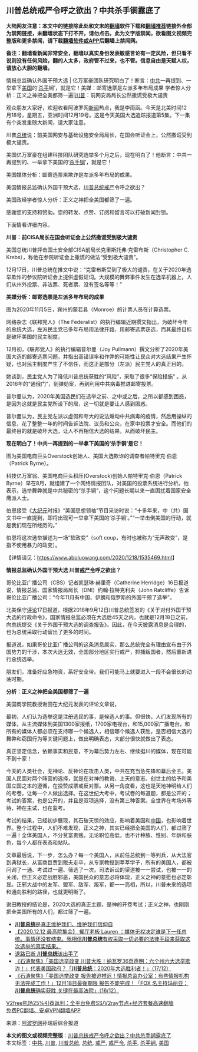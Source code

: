  <h2>川普总统戒严令呼之欲出？中共杀手锏露底了</h2> <p class="notice"><b>大陆网友注意：本文中的链接除此处和文末的<a href="https://github.com/bannedbook/fanqiang" >翻墙</a>软件下载和<a href="https://github.com/killgcd/justmysocks/blob/master/README.md">翻墙推荐</a>链接外全部为禁网链接，未翻墙状态下打不开，请勿点击。此为文字版禁闻，欲看图文视频完整版和更多禁闻，请下载<a href="https://github.com/bannedbook/fanqiang">翻墙软件或APP</a>后翻墙上禁闻网。</p><p>备注：翻墙看新闻非常安全，翻墙以真实身份发表敏感言论有一定风险，但只看不说则没有任何风险，翻的人太多，政府管不过来，也不管。信息自由是天赋人权，请放心大胆的翻墙。</b></p>  <div class="entry"> <p id="summary">情报总监确认外国干预大选 | 亿万富豪团队研究明白了！断言：<a href="https://www.bannedbook.org/bnews/tag/%e4%b8%ad%e5%85%b1/" class="st_tag internal_tag" rel="tag" title="标签 中共 下的日志">中共</a>一再提到、一举拿下<a href="https://www.bannedbook.org/bnews/tag/%e7%be%8e%e5%9b%bd/" class="st_tag internal_tag" rel="tag" title="标签 美国 下的日志">美国</a>的‘<a href="https://www.bannedbook.org/bnews/tag/%E6%9D%80%E6%89%8B/" class="st_tag internal_tag" rel="tag" title="标签 杀手 下的日志">杀手</a>锏’，就是它！美媒：邮寄选票是左派多年布局成果 学者惊人分析：正义之神把全美都筛一遍|<a href="https://www.bannedbook.org/bnews/tag/%e5%b7%9d%e6%99%ae/" class="st_tag internal_tag" rel="tag" title="标签 川普 下的日志">川普</a>：前网安局局长公然撒谎受极大谴责</p> <p>观众朋友大家好，欢迎收看阿波罗网<span class='wp_keywordlink_affiliate'><a href="https://www.bannedbook.org/" title="新闻">新闻</a></span>热点，我是李雨函。今天是北美时间12月18号，星期五，亚洲时间12月19号。这是今天美国大选追踪报道第5集。下一集有个突发重磅大新闻，请大家注意。</p> <p>川普<a href="https://www.bannedbook.org/bnews/tag/%e6%80%bb%e7%bb%9f/" class="st_tag internal_tag" rel="tag" title="标签 总统 下的日志">总统</a>说：前美国网安与基础设施安全局局长，在国会听证会上，公然撒谎受到极大谴责。</p> <p>美国亿万富豪在组建科技团队研究选举多个月之后，现在明白了！他断言：中共一再提到的、一举拿下美国的‘<a href="https://www.bannedbook.org/bnews/tag/%E6%9D%80%E6%89%8B%E9%94%8F/" class="st_tag internal_tag" rel="tag" title="标签 杀手锏 下的日志">杀手锏</a>’，就是它！</p> <p>美国媒体分析：邮寄选票来欺诈是左派多年布局的成果。&nbsp;</p> <p>美国情报总监确认外国干预大选，<a href="https://www.bannedbook.org/bnews/tag/%E5%B7%9D%E6%99%AE%E6%80%BB%E7%BB%9F/" class="st_tag internal_tag" rel="tag" title="标签 川普总统 下的日志">川普总统</a><a href="https://www.bannedbook.org/bnews/tag/%E6%88%92%E4%B8%A5/" class="st_tag internal_tag" rel="tag" title="标签 戒严 下的日志">戒严</a>令呼之欲出？</p> <p>美国政经学者惊人分析：正义之神把全美国都筛了一遍。</p> <p>感謝您的支持和赞助。您的转发、点赞、订阅和留言可以打破新闻封锁。</p> <p>下面情看详细内容。</p>  <p><strong>川普：前CISA局长在国会听证会上公然撒谎受到极大谴责</strong></p> <p>美国总统川普抨击国土安全部CISA前局长克里斯托弗·克雷布斯（Christopher C. Krebs），称他在参院听证会上撒谎的做法“受到极大谴责”。</p> <p>12月17日，川普总统在推文中说：“克雷布斯受到了极大的谴责，在关于2020年选举欺诈的参议院听证会上提供虚假证词。大规模的舞弊事件发生在选举机器上，人们从州外投票、非法票、死者票、没有签名等等！”</p> <p><strong>美媒分析：邮寄选票是左派多年布局的成果</strong></p> <p>图为2020年11月5日，宾州的蒙若县（Monroe）的计票人员在计算选票。</p> <p>网络杂志《联邦党人》（The Federalist）的执行编辑近期撰文指出，为破坏今年的总统大选，左派民主党已多年布局用法律开路、用邮寄选票窃选，而其最终目标是破坏美国的民主制度。</p> <p>12月初，《联邦党人》的执行编辑普尔曼（Joy Pullmann）撰文分析了2020年美国大选的邮寄选票问题，并指出高错误率和作弊的可能性让民众对大选结果产生怀疑，也对民主制度产生了不信任，而这正是部分（左派）民主党人的真正目的。</p> <p>她谈到，民主党人为了降低川普总统获胜的“风险”，采取了很多“保险措施” 。从2016年的“通俄门”，到弹劾案，再到利用中共病毒推进邮寄投票。</p> <p>普尔曼认为，2020年美国选民们在选举之前、之中或之后，之所以都感到困惑，是因为这就是民主党所设下的局，这一切就是要让人感到困惑。</p>  <p>普尔曼认为，民主党左派以虚假和夸大的说法煽动中共病毒的疫情，然后用操纵的信息，花了整整一年的时间告诉法院、议员和公众，在家中投票才安全。而他们的最终目的就是破坏大选，让人不再相信大选的结果，从而破坏民主。</p> <p><strong>现在明白了！中共一再提到的一举拿下美国的‘杀手锏’是它！</strong></p> <p>图为美国电商巨头Overstock创始人、美国大选欺诈的调查者帕特里克·伯恩（Patrick Byrne）。</p> <p>科技亿万富翁、美国电商巨头积压(Overstock)创始人帕特里克·伯恩（Patrick Byrne）早在8月，就组建了一个网络情报团队，对美国的投票系统进行分析。他表示，选举舞弊就是中共秘密的“杀手锏”，这个问题长期以来一直困扰着国家安全鹰派人士。</p> <p>伯恩接受《<span class='wp_keywordlink_affiliate'><a href="http://www.epochtimes.com/" title="大纪元" target="_blank">大纪元</a></span>时报》“美国思想领袖”节目采访时说：“十多年来，中（共）国文书中一直提到，即将出现可一举拿下美国的‘杀手锏’。”“一举击倒美国的行动，就是我们现在所经历的。”</p> <p>伯恩将这次选举描述为一场“软政变”（soft coup，有时也被称为“无声政变”，是指不使用暴力的政变）。</p> <p>【详情请见：<a href="https://www.aboluowang.com/2020/1218/1535469.html">https://www.aboluowang.com/2020/1218/1535469.html</a>】</p> <p><strong>情报总监确认外国干预大选 川普<a href="https://www.bannedbook.org/bnews/tag/%e6%88%92%e4%b8%a5%e4%bb%a4/" class="st_tag internal_tag" rel="tag" title="标签 戒严令 下的日志">戒严令</a>呼之欲出？</strong></p> <p>哥伦比亚广播公司（CBS）记者凯瑟琳·赫里奇（Catherine Herridge）16日报道说，情报总监、国家情报局局长（DNI）约翰·拉特克利夫（John Ratcliffe）告诉哥伦比亚广播公司：“今年11月有中国、伊朗和俄罗斯的外国干预了选举”。</p>  <p>北美保守<span class='wp_keywordlink_affiliate'><a href="https://www.bannedbook.org/bnews/comments/" title="新闻评论" target="_blank">评论</a></span>17日报道，根据2018年9月12日川普总统签发的《关于对付外国干预大选的行政命令》，国家情报总监必须在大选后45天之内，也就是12月18日之前，向总统提交《关于外国干预大选的调查报告》。因此，在今天披露消息是合理的，也为总统采取行动留出了更多的时间。</p> <p>报道说，如果哥伦比亚广播公司的这条消息属实，那么总统完全有理由宣布由于外国势力的干涉，本次大选无效，全国部分地区实行戒严，抓捕叛国者，然后重新进行总统选举。</p> <p>朋友们，准备好应急物资，系好安全带。我们可能马上就要进入一段不会很长的动荡时期。</p> <p><strong>分析：正义之神把全美国都筛了一遍</strong></p> <p>美国商学院教授谢田在大纪元发表的评论文章说，</p> <p>最初，人们认为选举这是注册选民的事，是候选人的事。但很快，人们发现所有的媒体，从主流媒体到美国1300家报纸，1700家电视台，和15,000家广播电台，和所有的媒体人都必须在支持哪一个候选人，相信哪个候选人获胜，是否相信大选的舞弊和窃国行为等关键问题上，做出明确表态，大部分很快就做出了表态。</p> <p>真正坚定信念，依赖事实和民意，不为幕后势力左右、继续挺川的媒体，现在可能不到十家！</p> <p>今天的人类社会，无神论、反神论在攻击人类，中共在充当急先锋和幕后金主。美国人民面对两个阵营的选择，就是在对神的教诲、上天的意志、创世主的给予和美国立国之本的遵循，在投赞成票或反对票。从另一角度看，这也是天地神明给人们的考卷，让每一个人做出选择。在这世纪大考中，考试卷的每道题，都是公开的；考试的答案，也是公开的，并且是双项选择，没有第三种答案。全世界在考场外等待，神在主试，也在监考。</p> <p>考试的结果，已经初步展现，其石破天惊的效应，影响着美国和<span class='wp_keywordlink_affiliate'><a href="https://www.bannedbook.org/" title="中国" target="_blank">中国</a></span>，也影响着世界。整个过程中，人们不难发现，正义之神，其实已经把全美国的人们，都过筛了一遍！全体美国人，不分贫富贵贱，无论职位高低，也不计种族、性别、年龄和肤色，每个人都在表态和站队。</p>  <p>文章最后说，下一步，怎么办？每一个美国人，从前任总统到一等列兵，从大法官到典狱长，从富商巨贾到贩夫走卒，从专家教授到莘莘学子，所有的美国人，都被问询了一通、考试过一遍、筛选了一次。司法诉讼的渠道被一一尝试，也被一一的关闭，但正义必定战胜邪恶，美国民众的意志必将体现，正义之神的意愿也必定彰显。正邪大战中的友军、盟军、敌军、叛军，都一一亮相，所以，川普未来的选项和通向胜利的路径，也就更明晰了。</p> <p>谢田教授的结论是，2020大选的真正主题，是神的开卷考试；正义之神，也刚刚把全美国所有的人们，都过筛了一遍。</p> <ul class='op-related-articles' title='相关阅读'> <li><a href='https://www.bannedbook.org/bnews/taiwannews/20201219/1450625.html' target='_blank'><b>川普总统</b>是真正维护我们、维护我们信仰自</a></li> <li><a href='https://www.bannedbook.org/bnews/bannedvideo/20201218/1450190.html' target='_blank'>【2020.12.12 最高院集会】 餐厅老板 Lauren ：媒体无权决定谁是下一任总统。事情还没有结束。我相信<b>川普总统</b>有权采取一切必要的法律手段来获取这次选举的真实结果。</a></li> <li><a href='https://www.bannedbook.org/bnews/comments/20201218/1450184.html' target='_blank'>退路已断 <b>川普总统</b>该出手了</a></li> <li><a href='https://www.bannedbook.org/bnews/bannedvideo/20201218/1450056.html' target='_blank'>《石涛聚焦》「美国选举政变 川普大胜！纳瓦罗36页声明：六个州六大选举欺诈！」代表美国政府？「<b>川普总统</b>：2020年大选胜利者！」（17/12）</a></li> <li><a href='https://www.bannedbook.org/bnews/bannedvideo/20201217/1449694.html' target='_blank'>《石涛聚焦》「美国选举政变 报告被迫推迟！情报总监办公室：有些情报机构无法完成工作！」12月18日最後期限 报告不能完成！「FOX 名主持玛丽亚：<b>川普总统</b>确实获胜 关键在最高法院」（16/12）</a></li> </ul> <p class="texttj"> <a href="https://www.bannedbook.org/forum23/topic22702.html" target="_blank">V2free机场25%引荐返利：全平台免费SS/V2ray节点+经济套餐高速翻墙</a><br/> <a href="https://github.com/bannedbook/fanqiang/wiki/%E7%A6%81%E9%97%BB%E7%BD%91%E5%AE%89%E5%8D%93%E7%BF%BB%E5%A2%99%E6%96%B0%E9%97%BBAPP" target="_blank">免费PC翻墙、安卓VPN翻墙APP</a></p><p> 来源：<a href="https://www.aboluowang.com/2020/1219/1535602.html" target="_blank">阿波罗网</a>孙瑞后综合报道 </p><a name='sharetosocial'></a>       <div><b>本文的图文或视频完整版</b>：<a href='https://www.bannedbook.org/bnews/topimagenews/20201219/1450654.html'>川普总统戒严令呼之欲出？中共杀手锏露底了</a></div>  </div><!--END ENTRY--> <div class="postfooter"> <div>本文标签：<a href="https://www.bannedbook.org/bnews/tag/%e4%b8%ad%e5%85%b1/" rel="tag">中共</a>, <a href="https://www.bannedbook.org/bnews/tag/%e5%b7%9d%e6%99%ae/" rel="tag">川普</a>, <a href="https://www.bannedbook.org/bnews/tag/%E5%B7%9D%E6%99%AE%E6%80%BB%E7%BB%9F/" rel="tag">川普总统</a>, <a href="https://www.bannedbook.org/bnews/tag/%e6%80%bb%e7%bb%9f/" rel="tag">总统</a>, <a href="https://www.bannedbook.org/bnews/tag/%E6%88%92%E4%B8%A5/" rel="tag">戒严</a>, <a href="https://www.bannedbook.org/bnews/tag/%e6%88%92%e4%b8%a5%e4%bb%a4/" rel="tag">戒严令</a>, <a href="https://www.bannedbook.org/bnews/tag/%E6%9D%80%E6%89%8B/" rel="tag">杀手</a>, <a href="https://www.bannedbook.org/bnews/tag/%E6%9D%80%E6%89%8B%E9%94%8F/" rel="tag">杀手锏</a>, <a href="https://www.bannedbook.org/bnews/tag/%e7%be%8e%e5%9b%bd/" rel="tag">美国</a></div>  </div><!--END POSTFOOTER--> 
